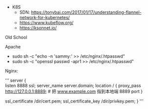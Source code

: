 
* K8S
  * SDN: https://tonybai.com/2017/01/17/understanding-flannel-network-for-kubernetes/
  * https://www.kubeflow.org/
  * https://ksonnet.io/



Old School


Apache

* sudo sh -c "echo -n 'sammy:' >> /etc/nginx/.htpasswd"
* sudo sh -c "openssl passwd -apr1 >> /etc/nginx/.htpasswd"


Nginx:

'''
server {  
  listen 8888 ssl; 
  server_name server.domain;
  location / {
    proxy_pass http://127.0.0.1:8889;
    # 把 www.example.com 指到本地端 8889 port
  }

  ssl_certificate /dir/cert.pem;
  ssl_certificate_key /dir/privkey.pem;
}
'''